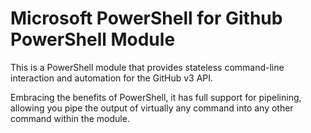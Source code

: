 # Microsoft PowerShell for Github PowerShell Module

This is a PowerShell module that provides stateless command-line interaction and automation for the GitHub v3 API.

Embracing the benefits of PowerShell, it has full support for pipelining, allowing you pipe the output of virtually any command into any other command within the module.
